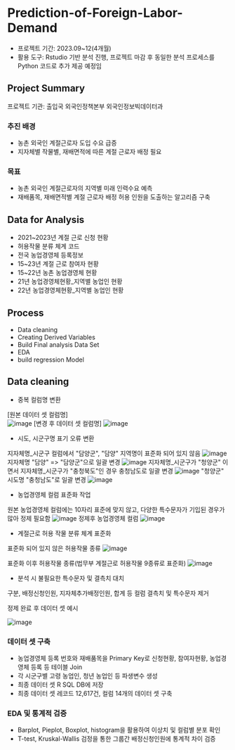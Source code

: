 # Prediction-of-Foreign-Labor-Demand
- 프로젝트 기간: 2023.09~12(4개월)
- 활용 도구: Rstudio 기반 분석 진행, 프로젝트 마감 후 동일한 분석 프로세스를 Python 코드로 추가 제공 예정임
## Project Summary

프로젝트 기관: 출입국 외국인정책본부 외국인정보빅데이터과

### 추진 배경

- 농촌 외국인 계절근로자 도입 수요 급증
- 지자체별 작물별, 재배면적에 따른 계절 근로자 배정 필요

### 목표

- 농촌 외국인 계절근로자의 지역별 미래 인력수요 예측
- 재배품목, 재배면적별 계절 근로자 배정 허용 인원을 도출하는 알고리즘 구축
 
## Data for Analysis

- 2021~2023년 계절 근로 신청 현황
- 허용작물 분류 체계 코드
- 전국 농업경영체 등록정보
- 15~23년 계절 근로 참여자 현황
- 15~22년 농촌 농업경영체 현황
- 21년 농업경영체현황_지역별 농업인 현황
- 22년 농업경영체현황_지역별 농업인 현황

## Process

- Data cleaning
- Creating Derived Variables
- Build Final analysis Data Set
- EDA
- build regression Model

## Data cleaning

- 중복 컬럼명 변환

[원본 데이터 셋 컬럼명]  
![image](https://github.com/eumtaewon/Prediction-of-Foreign-Labor-Demand/assets/104436260/ddb51e01-bc60-4853-948e-7a6bdd137c80)
[변경 후 데이터 셋 컬럼명]
![image](https://github.com/eumtaewon/Prediction-of-Foreign-Labor-Demand/assets/104436260/f7ef78e6-3957-461d-8799-05f3a679e3a4)


  
- 시도, 시군구명 표기 오류 변환

지자체명_시군구 컬럼에서 "담양군", "담양" 지역명이 표준화 되어 있지 않음
![image](https://github.com/eumtaewon/Prediction-of-Foreign-Labor-Demand/assets/104436260/56bc17c1-c2ac-4f0c-b3b4-9d94225bafbe)
지자체명 "담양" => "담양군"으로 일괄 변경
![image](https://github.com/eumtaewon/Prediction-of-Foreign-Labor-Demand/assets/104436260/bad44fe0-d7b6-4f92-926c-f7087694772c)
지자체명_시군구가 "청양군" 이면서 지자체명_시군구가 "충청북도"인 경우 충청남도로 일괄 변경
![image](https://github.com/eumtaewon/Prediction-of-Foreign-Labor-Demand/assets/104436260/c56afec4-3b4d-4756-a14b-ab4a523015f4)
"청양군" 시도명 "충청남도"로 일괄 변경
![image](https://github.com/eumtaewon/Prediction-of-Foreign-Labor-Demand/assets/104436260/0478d983-efd4-44de-b6d3-f09883543a85)

- 농업경영체 컬럼 표준화 작업

원본 농업경영체 컬럼에는 10자리 표준에 맞지 않고, 다양한 특수문자가 기입된 경우가 많아 정제 필요함
![image](https://github.com/eumtaewon/Prediction-of-Foreign-Labor-Demand/assets/104436260/0dcbabaa-ee32-4278-94f1-6fa637b5ba87)
정제후 농업경영체 컬럼
![image](https://github.com/eumtaewon/Prediction-of-Foreign-Labor-Demand/assets/104436260/801ce47c-0584-4da5-a27f-fde0be979e52)

- 계절근로 허용 작물 분류 체계 표준화

표준화 되어 있지 않은 허용작물 종류
![image](https://github.com/eumtaewon/Prediction-of-Foreign-Labor-Demand/assets/104436260/f294cc52-77e1-4bc6-95d5-5811156c732c)

표준화 이후 허용작물 종류(법무부 계절근로 허용작물 9종류로 표준화)
![image](https://github.com/eumtaewon/Prediction-of-Foreign-Labor-Demand/assets/104436260/5f9c593d-43da-4e77-9dd7-54aa3c6c1f5a)

- 분석 시 불필요한 특수문자 및 결측치 대치

구분, 배정신청인원, 지자체추가배정인원, 합계 등 컬럼 결측치 및 특수문자 제거

정제 완료 후 데이터 셋 예시

![image](https://github.com/eumtaewon/Prediction-of-Foreign-Labor-Demand/assets/104436260/41579d44-2c36-462b-885c-694bc49051cc)

### 데이터 셋 구축

- 농업경영체 등록 번호와 재배품목을 Primary Key로 신청현황, 참여자현황, 농업경영체 등록 등 테이블 Join 
- 각 시군구별 고령 농업인, 청년 농업인 등 파생변수 생성
- 최종 데이터 셋 R SQL DB에 저장
- 최종 데이터 셋 레코드 12,617건, 컬럼 14개의 데이터 셋 구축

### EDA 및 통계적 검증

- Barplot, Pieplot, Boxplot, histogram을 활용하여 이상치 및 컬럼별 분포 확인
- T-test, Kruskal-Wallis 검정을 통한 그룹간 배정신청인원에 통계적 차이 검증

